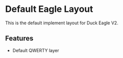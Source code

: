 # Default Eagle Layout

This is the default implement layout for Duck Eagle V2.


## Features

* Default QWERTY layer

